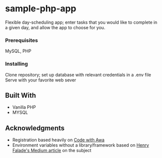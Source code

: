 # sample-php-app

Flexible day-scheduling app; enter tasks that you would like to complete in a given day, and allow the app to choose for you.


### Prerequisites

MySQL, PHP

### Installing

Clone repository; set up database with relevant credentials in a .env file
Serve with your favorite web sever


## Built With

* Vanilla PHP
* MYSQL



## Acknowledgments

* Registration based heavily on [Code with Awa](https://codewithawa.com/posts/complete-user-registration-system-using-php-and-mysql-database) 
* Environment variables without a library/framework based on [Henry Falade's Medium article](https://medium.com/@hfally/how-to-create-an-environment-variable-file-like-laravel-symphonys-env-37c20fc23e72) on the subject
